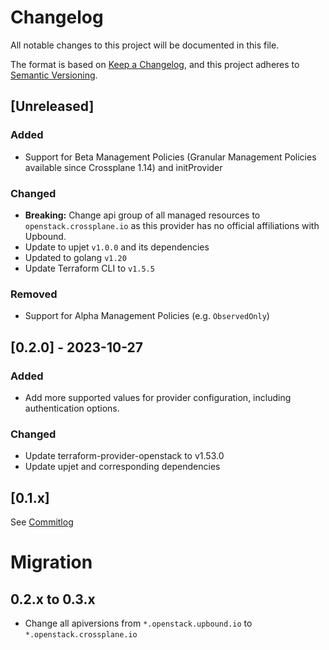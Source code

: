 # Changelog

All notable changes to this project will be documented in this file.

The format is based on [Keep a Changelog](https://keepachangelog.com/en/1.0.0/),
and this project adheres to [Semantic Versioning](https://semver.org/spec/v2.0.0.html).

## [Unreleased]

### Added

- Support for Beta Management Policies (Granular Management Policies available since Crossplane 1.14) and initProvider

### Changed

- **Breaking:** Change api group of all managed resources to `openstack.crossplane.io` as this provider has no official affiliations with Upbound.
- Update to upjet `v1.0.0` and its dependencies
- Updated to golang `v1.20`
- Update Terraform CLI to `v1.5.5`

### Removed

- Support for Alpha Management Policies (e.g. `ObservedOnly`)

## [0.2.0] - 2023-10-27

### Added

- Add more supported values for provider configuration, including authentication options.

### Changed

- Update terraform-provider-openstack to v1.53.0
- Update upjet and corresponding dependencies

## [0.1.x]

See [Commitlog](https://github.com/crossplane-contrib/provider-openstack/commits/release-v0.1)

# Migration

## 0.2.x to 0.3.x

- Change all apiversions from `*.openstack.upbound.io` to `*.openstack.crossplane.io`